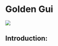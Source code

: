 # Golden Gui
![](https://github.com/sgoldenlab/tkinter_test/blob/master/images/mouse_tracking.gif)

## Introduction:



